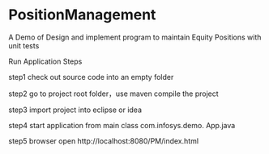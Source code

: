 # PositionManagement
A Demo of Design and implement program to maintain Equity Positions with unit tests

Run Application Steps

step1 check out source code into an empty folder 

step2 go to project root folder，use maven compile the project

step3 import project into eclipse or idea

step4 start application from main class com.infosys.demo. App.java 

step5 browser open http://localhost:8080/PM/index.html 

